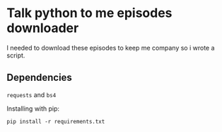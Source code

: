 # Talk python to me episodes downloader
I needed to download these episodes to keep me company
so i wrote a script.

## Dependencies
`requests` and `bs4`

Installing with pip:

    pip install -r requirements.txt

